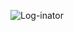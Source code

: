 ![Log-inator](https://github.com/yoyoking94/Log-inator/assets/56436435/881b4be6-6345-4792-85a8-c4fe291454ca)
